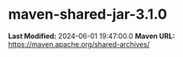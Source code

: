 # maven-shared-jar-3.1.0

**Last Modified:** 2024-06-01 19:47:00.0
**Maven URL:** https://maven.apache.org/shared-archives/
